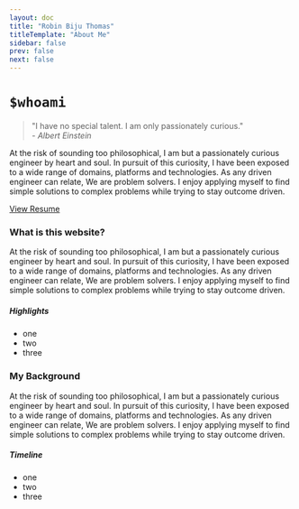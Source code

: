 ```yaml
---
layout: doc
title: "Robin Biju Thomas"
titleTemplate: "About Me"
sidebar: false
prev: false
next: false
---
```

# `$whoami` 


> "I have no special talent. I am only passionately curious."  
 _- Albert Einstein_  

At the risk of sounding too philosophical, I am but a passionately curious engineer by heart and soul. In pursuit of this curiosity, I have been exposed to a wide range of domains, platforms and technologies. As any driven engineer can relate, We are problem solvers. I enjoy applying myself to find simple solutions to complex problems while trying to stay outcome driven.

<div class="flex-container">
  <div class="flex-item" >
    <a class="custom-button" href="/social/resume">View Resume</a>
  </div>
</div>

### What is this website? 
At the risk of sounding too philosophical, I am but a passionately curious engineer by heart and soul. In pursuit of this curiosity, I have been exposed to a wide range of domains, platforms and technologies. As any driven engineer can relate, We are problem solvers. I enjoy applying myself to find simple solutions to complex problems while trying to stay outcome driven.
<div class="flex-container">
  <div class="flex-item">
    <VPNavBarSearch />
  </div>
</div>

##### Highlights

- one
- two
- three

### My Background

At the risk of sounding too philosophical, I am but a passionately curious engineer by heart and soul. In pursuit of this curiosity, I have been exposed to a wide range of domains, platforms and technologies. As any driven engineer can relate, We are problem solvers. I enjoy applying myself to find simple solutions to complex problems while trying to stay outcome driven.

##### Timeline 
  
  

- one
- two
- three
<script setup>

    import VPNavBarSearch from 'vitepress/dist/client/theme-default/components/VPNavBarSearch.vue'
 
</script>
